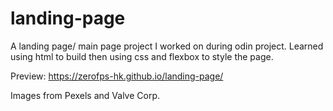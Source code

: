 # landing-page

A landing page/ main page project I worked on during odin project. Learned using html to build then using css and flexbox to style the page.

Preview: https://zerofps-hk.github.io/landing-page/

Images from Pexels and Valve Corp.